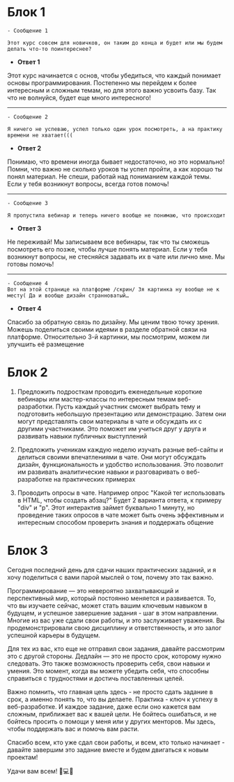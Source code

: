 # **Блок 1**

	- Сообщение 1

	Этот курс совсем для новичков, он таким до конца и будет или мы будем делать что-то поинтереснее?

- **Ответ 1**

Этот курс начинается с основ, чтобы убедиться, что каждый понимает основы программирования. Постепенно мы перейдем к более интересным и сложным темам, но для этого важно усвоить базу. Так что не волнуйся, будет еще много интересного!
***
	- Сообщение 2

	Я ничего не успеваю, успел только один урок посмотреть, а на практику времени не хватает(((

- **Ответ 2**

Понимаю, что времени иногда бывает недостаточно, но это нормально! Помни, что важно не сколько уроков ты успел пройти, а как хорошо ты понял материал. Не спеши, работай над пониманием каждой темы. Если у тебя возникнут вопросы, всегда готов помочь!
***
	- Сообщение 3

	Я пропустила вебинар и теперь ничего вообще не понимаю, что происходит

- **Ответ 3**

Не переживай! Мы записываем все вебинары, так что ты сможешь посмотреть его позже, чтобы лучше понять материал. Если у тебя возникнут вопросы, не стесняйся задавать их в чате или лично мне. Мы готовы помочь!
***    
	- Сообщение 4
	Вот на этой странице на платформе /скрин/ 3я картинка ну вообще не к месту( Да и вообще дизайн странноватый…


- **Ответ 4**

Спасибо за обратную связь по дизайну. Мы ценим твою точку зрения. Можешь поделиться своими идеями в разделе обратной связи на платформе. Относительно 3-й картинки, мы посмотрим, можем ли улучшить её размещение

# **Блок 2**

1. Предложить подросткам проводить еженедельные короткие вебинары или мастер-классы по интересным темам веб-разработки. Пусть каждый участник сможет выбрать тему и подготовить небольшую презентацию или демонстрацию. Затем они могут представлять свои материалы в чате и обсуждать их с другими участниками. Это поможет им учиться друг у друга и развивать навыки публичных выступлений


2. Предложить ученикам каждую неделю изучать разные веб-сайты и делиться своими впечатлениями в чате. Они могут обсуждать дизайн, функциональность и удобство использования. Это позволит им развивать аналитические навыки и разговаривать о веб-разработке на практических примерах


3. Проводить опросы в чате. Например опрос "Какой тег использовать в HTML, чтобы создать абзац?" Будет 2 варианта ответа, к примеру "div" и "p". Этот интерактив займет буквально 1 минуту, но проведение таких опросов в чате может быть очень эффективным и интересным способом проверить знания и поддержать общение 

# **Блок 3**

Сегодня последний день для сдачи наших практических заданий, и я хочу поделиться с вами парой мыслей о том, почему это так важно.  

Программирование — это невероятно захватывающий и перспективный мир, который постоянно меняется и развивается. То, что вы изучаете сейчас, может стать вашим ключевым навыком в будущем, и успешное завершение задания - шаг в этом направлении.
Многие из вас уже сдали свои работы, и это заслуживает уважения. Вы продемонстрировали свою дисциплину и ответственность, и это залог успешной карьеры в будущем.  

Для тех из вас, кто еще не отправил свои задания, давайте рассмотрим это с другой стороны. Дедлайн — это не просто срок, которому нужно следовать. Это также возможность проверить себя, свои навыки и умения. Это момент, когда вы можете убедить себя, что способны справиться с трудностями и достичь поставленных целей.  

Важно помнить, что главная цель здесь - не просто сдать задание в срок, а именно понять то, что вы делаете. Практика - ключ к успеху в веб-разработке. И каждое задание, даже если оно кажется вам сложным, приближает вас к вашей цели.
Не бойтесь ошибаться, и не бойтесь просить о помощи у меня или у других менторов. Мы здесь, чтобы поддержать вас и помочь вам расти.  

Спасибо всем, кто уже сдал свои работы, и всем, кто только начинает - давайте завершим это задание вместе и будем двигаться к новым проектам!  

Удачи вам всем! 🚀💻💪
